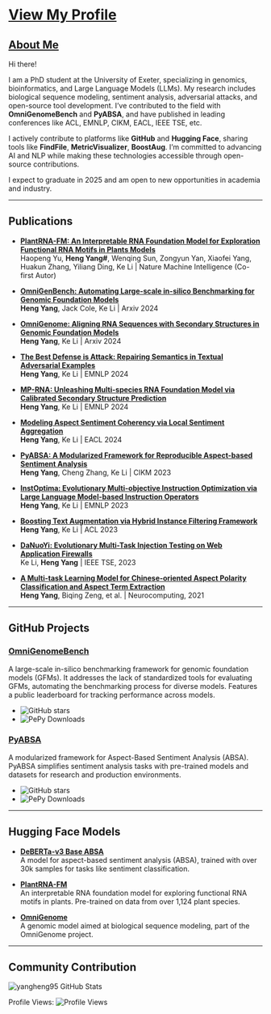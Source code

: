 # [View My Profile](https://yangheng95.github.io)

## [About Me](https://yangheng95.github.io)

Hi there!

I am a PhD student at the University of Exeter, specializing in genomics, bioinformatics, and Large Language Models (LLMs). My research includes biological sequence modeling, sentiment analysis, adversarial attacks, and open-source tool development. I’ve contributed to the field with **OmniGenomeBench** and **PyABSA**, and have published in leading conferences like ACL, EMNLP, CIKM, EACL, IEEE TSE, etc.

I actively contribute to platforms like **GitHub** and **Hugging Face**, sharing tools like **FindFile**, **MetricVisualizer**, **BoostAug**. I’m committed to advancing AI and NLP while making these technologies accessible through open-source contributions.

I expect to graduate in 2025 and am open to new opportunities in academia and industry.

---

## Publications

- **[PlantRNA-FM: An Interpretable RNA Foundation Model for Exploration Functional RNA Motifs in Plants Models](https://www.nature.com/articles/s42256-024-00946-z)**  
  Haopeng Yu, **Heng Yang#**, Wenqing Sun, Zongyun Yan, Xiaofei Yang, Huakun Zhang, Yiliang Ding, Ke Li | Nature Machine Intelligence (Co-first Autor) 

- **[OmniGenBench: Automating Large-scale in-silico Benchmarking for Genomic Foundation Models](https://arxiv.org/abs/2410.01784)**  
  **Heng Yang**, Jack Cole, Ke Li | Arxiv 2024

- **[OmniGenome: Aligning RNA Sequences with Secondary Structures in Genomic Foundation Models](https://arxiv.org/abs/2407.11242)**  
  **Heng Yang**, Ke Li | Arxiv 2024

- **[The Best Defense is Attack: Repairing Semantics in Textual Adversarial Examples](https://aclanthology.org/2024.emnlp-main.481)**  
  **Heng Yang**, Ke Li | EMNLP 2024

- **[MP-RNA: Unleashing Multi-species RNA Foundation Model via Calibrated Secondary Structure Prediction](https://aclanthology.org/2024.findings-emnlp.304)**  
  **Heng Yang**, Ke Li | EMNLP 2024

- **[Modeling Aspect Sentiment Coherency via Local Sentiment Aggregation](https://aclanthology.org/2024.eacl-main.195)**  
  **Heng Yang**, Ke Li | EACL 2024

- **[PyABSA: A Modularized Framework for Reproducible Aspect-based Sentiment Analysis](https://dl.acm.org/doi/abs/10.1145/3583780.3614752)**  
  **Heng Yang**, Cheng Zhang, Ke Li | CIKM 2023

- **[InstOptima: Evolutionary Multi-objective Instruction Optimization via Large Language Model-based Instruction Operators](https://aclanthology.org/2023.findings-emnlp.907)**  
  **Heng Yang**, Ke Li | EMNLP 2023

- **[Boosting Text Augmentation via Hybrid Instance Filtering Framework](https://aclanthology.org/2023.findings-acl.105)**  
  **Heng Yang**, Ke Li | ACL 2023

- **[DaNuoYi: Evolutionary Multi-Task Injection Testing on Web Application Firewalls](https://ieeexplore.ieee.org/document/10372386)**  
  Ke Li, **Heng Yang** | IEEE TSE, 2023

- **[A Multi-task Learning Model for Chinese-oriented Aspect Polarity Classification and Aspect Term Extraction](https://www.sciencedirect.com/science/article/abs/pii/S0925231220312534)**  
  **Heng Yang**, Biqing Zeng, et al. | Neurocomputing, 2021
---

## GitHub Projects

### [OmniGenomeBench](https://github.com/yangheng95/OmniGenomeBench)
A large-scale in-silico benchmarking framework for genomic foundation models (GFMs). It addresses the lack of standardized tools for evaluating GFMs, automating the benchmarking process for diverse models. Features a public leaderboard for tracking performance across models.

- ![GitHub stars](https://img.shields.io/github/stars/yangheng95/OmniGenomeBench?style=social)  
- ![PePy Downloads](https://pepy.tech/badge/omnigenome)

### [PyABSA](https://github.com/yangheng95/PyABSA)
A modularized framework for Aspect-Based Sentiment Analysis (ABSA). PyABSA simplifies sentiment analysis tasks with pre-trained models and datasets for research and production environments.

- ![GitHub stars](https://img.shields.io/github/stars/yangheng95/PyABSA?style=social)  
- ![PePy Downloads](https://pepy.tech/badge/pyabsa)

---

## Hugging Face Models

- **[DeBERTa-v3 Base ABSA](https://huggingface.co/yangheng/deberta-v3-base-absa-v1.1)**  
  A model for aspect-based sentiment analysis (ABSA), trained with over 30k samples for tasks like sentiment classification.  

- **[PlantRNA-FM](https://huggingface.co/yangheng/PlantRNA-FM)**  
  An interpretable RNA foundation model for exploring functional RNA motifs in plants. Pre-trained on data from over 1,124 plant species.  

- **[OmniGenome](https://huggingface.co/yangheng/OmniGenome-52M)**  
  A genomic model aimed at biological sequence modeling, part of the OmniGenome project.  

---

## Community Contribution

![yangheng95 GitHub Stats](https://github-readme-stats.vercel.app/api?username=yangheng95&show_icons=true)  

Profile Views: ![Profile Views](https://komarev.com/ghpvc/?username=yangheng95)
